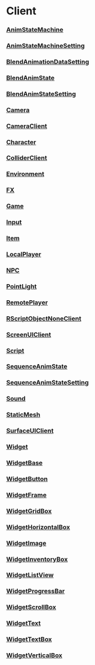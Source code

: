 # Client
### [**AnimStateMachine**](AnimStateMachine.md)
### [**AnimStateMachineSetting**](AnimStateMachineSetting.md)
### [**BlendAnimationDataSetting**](BlendAnimationDataSetting.md)
### [**BlendAnimState**](BlendAnimState.md)
### [**BlendAnimStateSetting**](BlendAnimStateSetting.md)
### [**Camera**](Camera.md)
### [**CameraClient**](CameraClient.md)
### [**Character**](Character.md)
### [**ColliderClient**](ColliderClient.md)
### [**Environment**](Environment.md)
### [**FX**](FX.md)
### [**Game**](Game.md)
### [**Input**](Input.md)
### [**Item**](Item.md)
### [**LocalPlayer**](LocalPlayer.md)
### [**NPC**](NPC.md)
### [**PointLight**](PointLight.md)
### [**RemotePlayer**](RemotePlayer.md)
### [**RScriptObjectNoneClient**](RScriptObjectNoneClient.md)
### [**ScreenUIClient**](ScreenUIClient.md)
### [**Script**](Script.md)
### [**SequenceAnimState**](SequenceAnimState.md)
### [**SequenceAnimStateSetting**](SequenceAnimStateSetting.md)
### [**Sound**](Sound.md)
### [**StaticMesh**](StaticMesh.md)
### [**SurfaceUIClient**](SurfaceUIClient.md)
### [**Widget**](Widget.md)
### [**WidgetBase**](WidgetBase.md)
### [**WidgetButton**](WidgetButton.md)
### [**WidgetFrame**](WidgetFrame.md)
### [**WidgetGridBox**](WidgetGridBox.md)
### [**WidgetHorizontalBox**](WidgetHorizontalBox.md)
### [**WidgetImage**](WidgetImage.md)
### [**WidgetInventoryBox**](WidgetInventoryBox.md)
### [**WidgetListView**](WidgetListView.md)
### [**WidgetProgressBar**](WidgetProgressBar.md)
### [**WidgetScrollBox**](WidgetScrollBox.md)
### [**WidgetText**](WidgetText.md)
### [**WidgetTextBox**](WidgetTextBox.md)
### [**WidgetVerticalBox**](WidgetVerticalBox.md)
